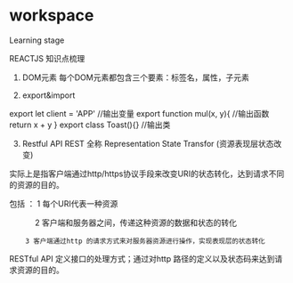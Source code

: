 workspace
=========

Learning stage

REACTJS 知识点梳理
1. DOM元素
每个DOM元素都包含三个要素：标签名，属性，子元素

2. export&import

export let client = 'APP'  //输出变量
export function mul(x, y){  //输出函数
    return x + y
}
export class Toast(){} //输出类



3. Restful API 
REST 全称 Representation State Transfor (资源表现层状态改变)

实际上是指客户端通过http/https协议手段来改变URI的状态转化，达到请求不同的资源的目的。

包括 ： 1 每个URI代表一种资源

 　　　  2 客户端和服务器之间，传递这种资源的数据和状态的转化
     
        3 客户端通过http 的请求方式来对服务器资源进行操作，实现表现层的状态转化


RESTful API 定义接口的处理方式；通过对http 路径的定义以及状态码来达到请求资源的目的。
